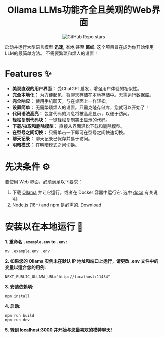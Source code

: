 <h1 align="center">
  Ollama LLMs功能齐全且美观的Web界面
</h1>

<div align="center">
  
![GitHub Repo stars](https://img.shields.io/github/stars/jakobhoeg/nextjs-ollama-llm-ui)
  
</div>


启动并运行大型语言模型 **迅速**, **本地** 甚至 **离线**.
这个项目旨在成为你开始使用LLM的最简单方法。 不需要繁琐和烦人的设置！

# Features ✨

- **美观直观的用户界面：** 受ChatGPT启发，增强用户体验的相似性。
- **完全本地化：** 为方便起见，将聊天存储在本地存储中。无需运行数据库。
- **完全响应：** 使用手机聊天，与在桌面上一样轻松。
- **设置简单：** 无需繁琐烦人的设置。只需克隆存储库，您就可以开始了！
- **代码语法高亮：** 包含代码的消息将被高亮显示，以便于访问。
- **轻松复制代码块：** 一键轻松复制突出显示的代码。
- **下载/拉取和删除模型：** 直接从界面轻松下载和删除模型。
- **在型号之间切换：** 只需单击一下即可在型号之间快速切换。
- **聊天记录：** 聊天记录已保存并易于访问。
- **明暗模式：** 在明暗模式之间切换。

# 先决条件 ⚙️

要使用 Web 界面，必须满足以下要求：

1. 下载 [Ollama](https://ollama.com/download) 并让它运行。或者在 Docker 容器中运行它. 选中 [docs](https://github.com/ollama/ollama) 有关说明.
2. Node.js (18+) and npm 是必需的. [Download](https://nodejs.org/en/download)

# 安装以在本地运行 📖

**1. 重命名 `.example.env` to `.env`:** 

```
mv .example.env .env
```

**2. 如果您的 Ollama 实例未在默认 IP 地址和端口上运行，请更改 .env 文件中的变量以适合您的用例:**

```
NEXT_PUBLIC_OLLAMA_URL="http://localhost:11434"
```

**3. 安装依赖项:**

```
npm install
```

**4. 启动:**

```
npm run build
npm run dev
```

**5. 转到 [localhost:3000](http://localhost:3000) 并开始与您最喜欢的模特聊天!**


